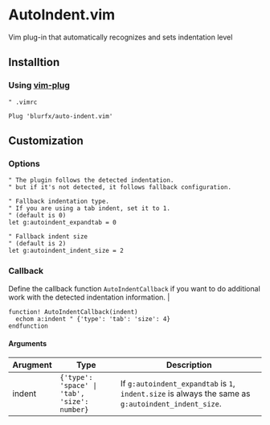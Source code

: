 # AutoIndent.vim
Vim plug-in that automatically recognizes and sets indentation level

## Installtion

### Using [vim-plug](https://github.com/junegunn/vim-plug)

```vim
" .vimrc

Plug 'blurfx/auto-indent.vim'
```

## Customization

### Options

```vim
" The plugin follows the detected indentation.
" but if it's not detected, it follows fallback configuration.

" Fallback indentation type.
" If you are using a tab indent, set it to 1.
" (default is 0)
let g:autoindent_expandtab = 0

" Fallback indent size
" (default is 2)
let g:autoindent_indent_size = 2
```

### Callback

Define the callback function `AutoIndentCallback` if you want to do additional work with the detected indentation information.
                                                                            |
```vim
function! AutoIndentCallback(indent)
  echom a:indent " {'type': 'tab': 'size': 4}
endfunction
```

#### Arguments
| Arugment | Type    | Description |
|----------|---------|-------------|
| indent   | `{'type': 'space' \| 'tab', 'size': number}` | If `g:autoindent_expandtab` is `1`, `indent.size` is always the same as `g:autoindent_indent_size`. |

